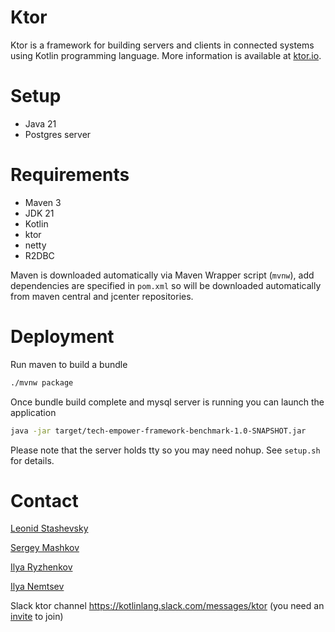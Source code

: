 # Ktor

Ktor is a framework for building servers and clients in connected systems using Kotlin programming language.
More information is available at [ktor.io](http://ktor.io). 

# Setup

* Java 21
* Postgres server

# Requirements

* Maven 3
* JDK 21
* Kotlin
* ktor
* netty
* R2DBC

Maven is downloaded automatically via Maven Wrapper script (`mvnw`), add dependencies are specified in `pom.xml` so will be downloaded automatically from maven central and jcenter repositories.

# Deployment

Run maven to build a bundle

```bash
./mvnw package
```

Once bundle build complete and mysql server is running you can launch the application

```bash
java -jar target/tech-empower-framework-benchmark-1.0-SNAPSHOT.jar
```

Please note that the server holds tty so you may need nohup. See `setup.sh` for details.

# Contact

[Leonid Stashevsky](https://github.com/e5l)

[Sergey Mashkov](https://github.com/cy6erGn0m)

[Ilya Ryzhenkov](https://github.com/orangy)

[Ilya Nemtsev](https://github.com/inemtsev)

Slack ktor channel https://kotlinlang.slack.com/messages/ktor (you need an [invite](http://slack.kotlinlang.org/) to join)


